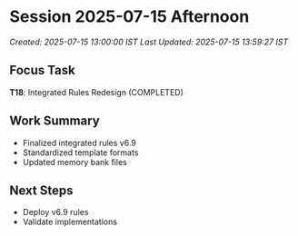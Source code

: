 # Session 2025-07-15 Afternoon
*Created: 2025-07-15 13:00:00 IST*
*Last Updated: 2025-07-15 13:59:27 IST*

## Focus Task
**T18**: Integrated Rules Redesign (COMPLETED)

## Work Summary
- Finalized integrated rules v6.9
- Standardized template formats
- Updated memory bank files

## Next Steps
- Deploy v6.9 rules
- Validate implementations

